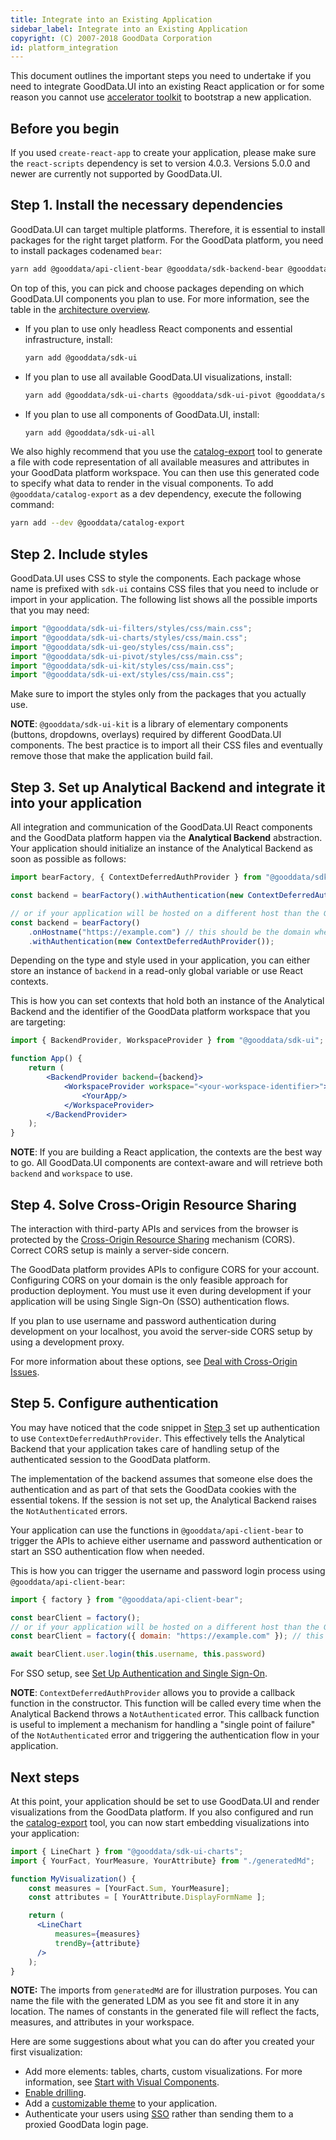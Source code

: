 ```yaml
---
title: Integrate into an Existing Application
sidebar_label: Integrate into an Existing Application
copyright: (C) 2007-2018 GoodData Corporation
id: platform_integration
---
```


This document outlines the important steps you need to undertake if you need to integrate GoodData.UI into an existing
React application or for some reason you cannot use [accelerator toolkit](02_start__using_boilerplate.md) to bootstrap a new application.

## Before you begin

If you used `create-react-app` to create your application, please make sure the `react-scripts` dependency is set to version 4.0.3. Versions 5.0.0 and newer are currently not supported by GoodData.UI.

## Step 1. Install the necessary dependencies

GoodData.UI can target multiple platforms. Therefore, it is essential to install packages for the right target platform. For the
GoodData platform, you need to install packages codenamed `bear`:

```bash
yarn add @gooddata/api-client-bear @gooddata/sdk-backend-bear @gooddata/sdk-model
```

On top of this, you can pick and choose packages depending on which GoodData.UI components you plan to use. For more information, see the table in the [architecture overview](01_intro__framework_overview.md).

-  If you plan to use only headless React components and essential infrastructure, install:

   ```bash
   yarn add @gooddata/sdk-ui
   ```

-  If you plan to use all available GoodData.UI visualizations, install:

   ```bash
   yarn add @gooddata/sdk-ui-charts @gooddata/sdk-ui-pivot @gooddata/sdk-ui-geo @gooddata/sdk-ui-ext
   ```

-  If you plan to use all components of GoodData.UI, install:

   ```bash
   yarn add @gooddata/sdk-ui-all
   ```

We also highly recommend that you use the [catalog-export](02_start__catalog_export.md) tool to generate a file with
code representation of all available measures and attributes in your GoodData platform workspace. You can then use this
generated code to specify what data to render in the visual components. To add `@gooddata/catalog-export` as a dev dependency, execute the following command:

```bash
yarn add --dev @gooddata/catalog-export
```

## Step 2. Include styles

GoodData.UI uses CSS to style the components. Each package whose name is prefixed with `sdk-ui` contains
CSS files that you need to include or import in your application. The following list shows all the possible imports that you may need:

```jsx
import "@gooddata/sdk-ui-filters/styles/css/main.css";
import "@gooddata/sdk-ui-charts/styles/css/main.css";
import "@gooddata/sdk-ui-geo/styles/css/main.css";
import "@gooddata/sdk-ui-pivot/styles/css/main.css";
import "@gooddata/sdk-ui-kit/styles/css/main.css";
import "@gooddata/sdk-ui-ext/styles/css/main.css";
```

Make sure to import the styles only from the packages that you actually use.

**NOTE**: `@gooddata/sdk-ui-kit` is a library of elementary components (buttons, dropdowns, overlays) required by different GoodData.UI components. The best practice is to import all their CSS files and eventually remove those that make the application build fail.

## Step 3. Set up Analytical Backend and integrate it into your application

All integration and communication of the GoodData.UI React components and the GoodData platform happen via the **Analytical Backend** abstraction.
Your application should initialize an instance of the Analytical Backend as soon as possible as follows:

```javascript
import bearFactory, { ContextDeferredAuthProvider } from "@gooddata/sdk-backend-bear";

const backend = bearFactory().withAuthentication(new ContextDeferredAuthProvider());

// or if your application will be hosted on a different host than the GoodData platform
const backend = bearFactory()
    .onHostname("https://example.com") // this should be the domain where the GoodData platform is hosted
    .withAuthentication(new ContextDeferredAuthProvider());
```

Depending on the type and style used in your application, you can either store an instance of `backend` in a read-only global
variable or use React contexts.

This is how you can set contexts that hold both an instance of the Analytical Backend and the identifier of the GoodData platform workspace that you are targeting:

```jsx
import { BackendProvider, WorkspaceProvider } from "@gooddata/sdk-ui";

function App() {
    return (
        <BackendProvider backend={backend}>
            <WorkspaceProvider workspace="<your-workspace-identifier>">
                <YourApp/>
            </WorkspaceProvider>
        </BackendProvider>
    );
}
```

**NOTE**: If you are building a React application, the contexts are the best way to go. All GoodData.UI components
are context-aware and will retrieve both `backend` and `workspace` to use.

## Step 4. Solve Cross-Origin Resource Sharing

The interaction with third-party APIs and services from the browser is protected by the [Cross-Origin Resource Sharing](https://developer.mozilla.org/en-US/docs/Web/HTTP/CORS) mechanism (CORS). Correct CORS setup is mainly a server-side concern.

The GoodData platform provides APIs to configure CORS for your account. Configuring CORS on your domain is the only feasible
approach for production deployment. You must use it even during development if your application will be using Single Sign-On (SSO) authentication flows.

If you plan to use username and password authentication during development on your localhost, you avoid the server-side CORS
setup by using a development proxy.

For more information about these options, see [Deal with Cross-Origin Issues](30_tips__cors.md).

## Step 5. Configure authentication

You may have noticed that the code snippet in [Step 3](#step-3.-set-up-analytical-backend-and-integrate-it-into-your-application) set up authentication to use `ContextDeferredAuthProvider`. This effectively tells the Analytical Backend that your application takes care of handling setup of the authenticated session to the GoodData platform.

The implementation of the backend assumes that someone else does the authentication and as part of that sets the GoodData cookies with the essential tokens. If the session is not set up, the Analytical Backend raises the `NotAuthenticated` errors.

Your application can use the functions in `@gooddata/api-client-bear` to trigger the APIs to achieve either username and password
authentication or start an SSO authentication flow when needed.

This is how you can trigger the username and password login process using `@gooddata/api-client-bear`:

```javascript
import { factory } from "@gooddata/api-client-bear";

const bearClient = factory();
// or if your application will be hosted on a different host than the GoodData platform backend
const bearClient = factory({ domain: "https://example.com" }); // this should be the domain where the GoodData platform is hosted

await bearClient.user.login(this.username, this.password)
```

For SSO setup, see [Set Up Authentication and Single Sign-On](30_tips__sso.md).

**NOTE**: `ContextDeferredAuthProvider` allows you to provide a callback function in the constructor. This function will
be called every time when the Analytical Backend throws a `NotAuthenticated` error. This callback function is useful to
implement a mechanism for handling a "single point of failure" of the `NotAuthenticated` error and triggering the authentication flow in your application.

## Next steps

At this point, your application should be set to use GoodData.UI and render visualizations from the GoodData platform. If you
also configured and run the [catalog-export](02_start__catalog_export.md) tool, you can now start embedding visualizations
into your application:

```jsx
import { LineChart } from "@gooddata/sdk-ui-charts";
import { YourFact, YourMeasure, YourAttribute} from "./generatedMd";

function MyVisualization() {
    const measures = [YourFact.Sum, YourMeasure];
    const attributes = [ YourAttribute.DisplayFormName ];

    return (
      <LineChart
          measures={measures}
          trendBy={attribute}
      />
    );
}
```

**NOTE:** The imports from `generatedMd` are for illustration purposes. You can name the file with the generated
LDM as you see fit and store it in any location. The names of constants in the generated file will reflect the facts, measures, and attributes in your workspace.

Here are some suggestions about what you can do after you created your first visualization:

* Add more elements: tables, charts, custom visualizations. For more information, see [Start with Visual Components](10_vis__start_with_visual_components.md).
* [Enable drilling](15_props__drillable_item.md).
* Add a [customizable theme](10_vis__theme_provider.md) to your application.
* Authenticate your users using [SSO](30_tips__sso.md) rather than sending them to a proxied GoodData login page.
